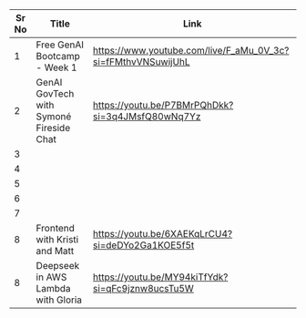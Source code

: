 


|Sr No |  Title | Link  |
|------|-----|------|
|1|Free GenAI Bootcamp - Week 1| https://www.youtube.com/live/F_aMu_0V_3c?si=fFMthvVNSuwijUhL |
|2|GenAI GovTech with Symoné Fireside Chat |  https://youtu.be/P7BMrPQhDkk?si=3q4JMsfQ80wNq7Yz | 
|3|||
|4|||
|5|||
|6|||
|7|||
|8|Frontend with Kristi and Matt |https://youtu.be/6XAEKqLrCU4?si=deDYo2Ga1KOE5f5t |
|8|Deepseek in AWS Lambda with Gloria |  https://youtu.be/MY94kiTfYdk?si=qFc9jznw8ucsTu5W| 
